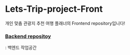 # Lets-Trip-project-Front

개인 맞춤 관광지 추천 여행 플래너의 Frontend repository입니다!

### [Backend repositoy](https://github.com/sng123/Lets-Trip-project.B)
: 백엔드 작업공간
